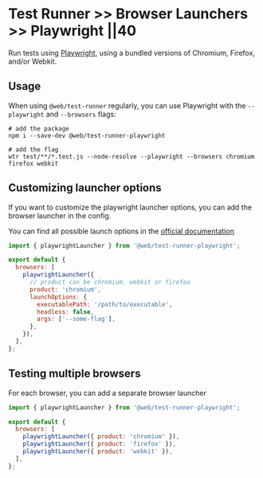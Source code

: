 # Test Runner >> Browser Launchers >> Playwright ||40

Run tests using [Playwright](https://www.npmjs.com/package/playwright), using a bundled versions of Chromium, Firefox, and/or Webkit.

## Usage

When using `@web/test-runner` regularly, you can use Playwright with the `--playwright` and `--browsers` flags:

```
# add the package
npm i --save-dev @web/test-runner-playwright

# add the flag
wtr test/**/*.test.js --node-resolve --playwright --browsers chromium firefox webkit
```

## Customizing launcher options

If you want to customize the playwright launcher options, you can add the browser launcher in the config.

You can find all possible launch options in the [official documentation](https://github.com/microsoft/playwright/blob/master/docs/api.md#browsertypelaunchoptions)

```js
import { playwrightLauncher } from '@web/test-runner-playwright';

export default {
  browsers: [
    playwrightLauncher({
      // product can be chromium, webkit or firefox
      product: 'chromium',
      launchOptions: {
        executablePath: '/path/to/executable',
        headless: false,
        args: ['--some-flag'],
      },
    }),
  ],
};
```

## Testing multiple browsers

For each browser, you can add a separate browser launcher

```js
import { playwrightLauncher } from '@web/test-runner-playwright';

export default {
  browsers: [
    playwrightLauncher({ product: 'chromium' }),
    playwrightLauncher({ product: 'firefox' }),
    playwrightLauncher({ product: 'webkit' }),
  ],
};
```
